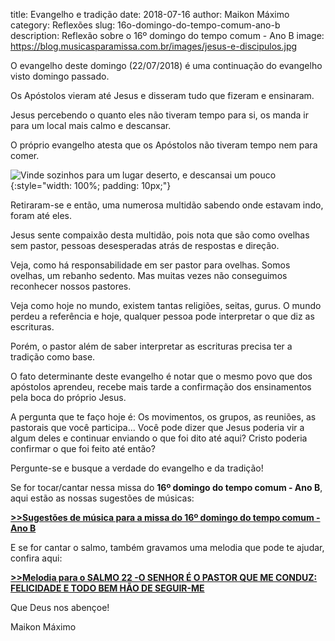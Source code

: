 title: Evangelho e tradição
date: 2018-07-16
author: Maikon Máximo
category: Reflexões
slug: 16o-domingo-do-tempo-comum-ano-b
description: Reflexão sobre o 16º domingo do tempo comum - Ano B
image: https://blog.musicasparamissa.com.br/images/jesus-e-discipulos.jpg

O evangelho deste domingo (22/07/2018) é uma continuação do evangelho visto domingo passado.

Os Apóstolos vieram até Jesus e disseram tudo que fizeram e ensinaram.

Jesus percebendo o quanto eles não tiveram tempo para si, os manda ir para um local mais calmo e descansar.

O próprio evangelho atesta que os Apóstolos não tiveram tempo nem para comer.

![Vinde sozinhos para um lugar deserto, e descansai um pouco](https://blog.musicasparamissa.com.br/images/jesus-e-discipulos.jpg){:style="width: 100%; padding: 10px;"}

Retiraram-se e então, uma numerosa multidão sabendo onde estavam indo, foram até eles.

Jesus sente compaixão desta multidão, pois nota que são como ovelhas sem pastor,
pessoas desesperadas atrás de respostas e direção.

Veja, como há responsabilidade em ser pastor para ovelhas.
Somos ovelhas, um rebanho sedento.
Mas muitas vezes não conseguimos reconhecer nossos pastores.

Veja como hoje no mundo, existem tantas religiões, seitas, gurus.
O mundo perdeu a referência e hoje, qualquer pessoa pode interpretar o que diz as escrituras.

Porém, o pastor além de saber interpretar as escrituras precisa ter a tradição como base.

O fato determinante deste evangelho é notar que o mesmo povo que dos apóstolos aprendeu,
recebe mais tarde a confirmação dos ensinamentos pela boca do próprio Jesus.

A pergunta que te faço hoje é:
Os movimentos, os grupos, as reuniões, as pastorais que você participa...
Você pode dizer que Jesus poderia vir a algum deles e continuar enviando o que foi dito até aqui?
Cristo poderia confirmar o que foi feito até então?

Pergunte-se e busque a verdade do evangelho e da tradição!

Se for tocar/cantar nessa missa do **16º domingo do tempo comum - Ano B**, aqui estão as nossas sugestões de músicas:

[**>>Sugestões de música para a missa do 16º domingo do tempo comum - Ano B**](https://musicasparamissa.com.br/sugestoes-para/16o-domingo-do-tempo-comum-ano-b/)

E se for cantar o salmo, também gravamos uma melodia que pode te ajudar, confira aqui:

[**>>Melodia para o SALMO 22 -O SENHOR É O PASTOR QUE ME CONDUZ: FELICIDADE E TODO BEM HÃO DE SEGUIR-ME**](https://musicasparamissa.com.br/musica/salmo-22-o-senhor-e-o-pastor-que-me-conduz-felicidade-e-todo-bem-hao-de-seguir-me/)

Que Deus nos abençoe!

Maikon Máximo
